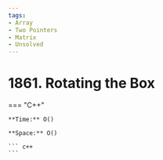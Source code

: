 ```yaml
---
tags:
- Array
- Two Pointers
- Matrix
- Unsolved
---
```



# 1861. Rotating the Box

=== "C++"

    **Time:** O()

    **Space:** O()

    ``` c++
    ```